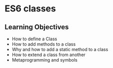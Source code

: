 # ES6 classes
## Learning Objectives
- How to define a Class<br>
- How to add methods to a class<br>
- Why and how to add a static method to a class<br>
- How to extend a class from another<br>
- Metaprogramming and symbols<br>
